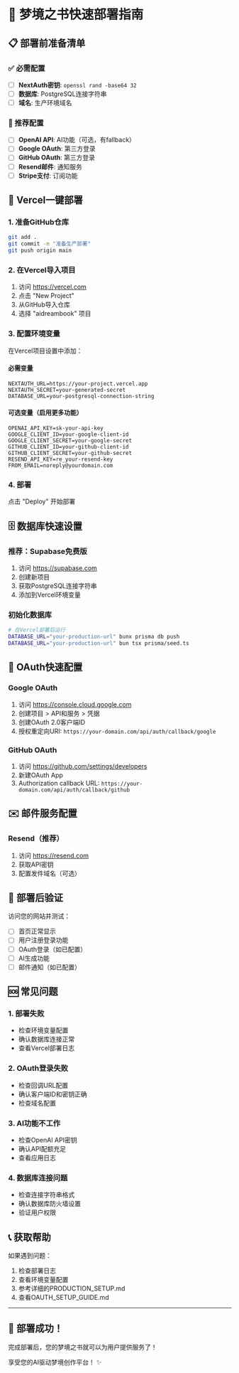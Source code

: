 # 🚀 梦境之书快速部署指南

## 📋 部署前准备清单

### ✅ 必需配置
- [ ] **NextAuth密钥**: `openssl rand -base64 32`
- [ ] **数据库**: PostgreSQL连接字符串
- [ ] **域名**: 生产环境域名

### 🔧 推荐配置
- [ ] **OpenAI API**: AI功能（可选，有fallback）
- [ ] **Google OAuth**: 第三方登录
- [ ] **GitHub OAuth**: 第三方登录
- [ ] **Resend邮件**: 通知服务
- [ ] **Stripe支付**: 订阅功能

## 🚀 Vercel一键部署

### 1. 准备GitHub仓库
```bash
git add .
git commit -m "准备生产部署"
git push origin main
```

### 2. 在Vercel导入项目
1. 访问 https://vercel.com
2. 点击 "New Project"
3. 从GitHub导入仓库
4. 选择 "aidreambook" 项目

### 3. 配置环境变量
在Vercel项目设置中添加：

#### 必需变量
```
NEXTAUTH_URL=https://your-project.vercel.app
NEXTAUTH_SECRET=your-generated-secret
DATABASE_URL=your-postgresql-connection-string
```

#### 可选变量（启用更多功能）
```
OPENAI_API_KEY=sk-your-api-key
GOOGLE_CLIENT_ID=your-google-client-id
GOOGLE_CLIENT_SECRET=your-google-secret
GITHUB_CLIENT_ID=your-github-client-id
GITHUB_CLIENT_SECRET=your-github-secret
RESEND_API_KEY=re_your-resend-key
FROM_EMAIL=noreply@yourdomain.com
```

### 4. 部署
点击 "Deploy" 开始部署

## 🗄️ 数据库快速设置

### 推荐：Supabase免费版
1. 访问 https://supabase.com
2. 创建新项目
3. 获取PostgreSQL连接字符串
4. 添加到Vercel环境变量

### 初始化数据库
```bash
# 在Vercel部署后运行
DATABASE_URL="your-production-url" bunx prisma db push
DATABASE_URL="your-production-url" bun tsx prisma/seed.ts
```

## 🔐 OAuth快速配置

### Google OAuth
1. 访问 https://console.cloud.google.com
2. 创建项目 > API和服务 > 凭据
3. 创建OAuth 2.0客户端ID
4. 授权重定向URI: `https://your-domain.com/api/auth/callback/google`

### GitHub OAuth
1. 访问 https://github.com/settings/developers
2. 新建OAuth App
3. Authorization callback URL: `https://your-domain.com/api/auth/callback/github`

## ✉️ 邮件服务配置

### Resend（推荐）
1. 访问 https://resend.com
2. 获取API密钥
3. 配置发件域名（可选）

## 🎯 部署后验证

访问您的网站并测试：
- [ ] 首页正常显示
- [ ] 用户注册登录功能
- [ ] OAuth登录（如已配置）
- [ ] AI生成功能
- [ ] 邮件通知（如已配置）

## 🆘 常见问题

### 1. 部署失败
- 检查环境变量配置
- 确认数据库连接正常
- 查看Vercel部署日志

### 2. OAuth登录失败
- 检查回调URL配置
- 确认客户端ID和密钥正确
- 检查域名配置

### 3. AI功能不工作
- 检查OpenAI API密钥
- 确认API配额充足
- 查看应用日志

### 4. 数据库连接问题
- 检查连接字符串格式
- 确认数据库防火墙设置
- 验证用户权限

## 📞 获取帮助

如果遇到问题：
1. 检查部署日志
2. 查看环境变量配置
3. 参考详细的PRODUCTION_SETUP.md
4. 查看OAUTH_SETUP_GUIDE.md

---

## 🎉 部署成功！

完成部署后，您的梦境之书就可以为用户提供服务了！

享受您的AI驱动梦境创作平台！ ✨
